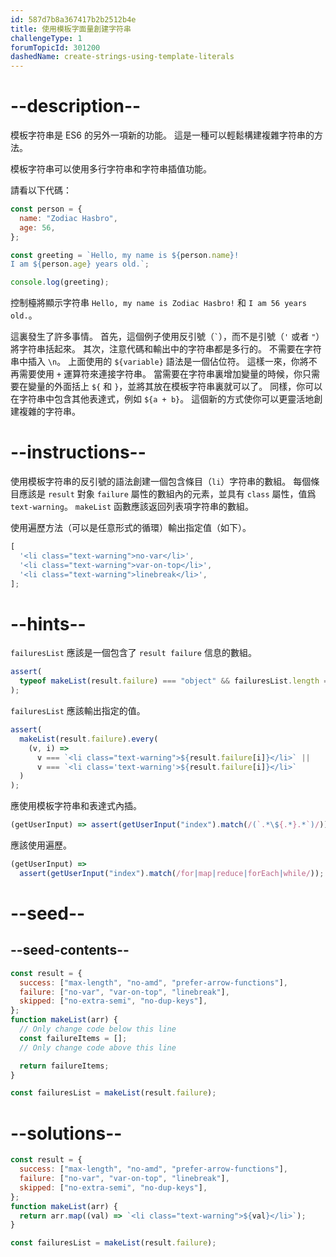 ```yaml
---
id: 587d7b8a367417b2b2512b4e
title: 使用模板字面量創建字符串
challengeType: 1
forumTopicId: 301200
dashedName: create-strings-using-template-literals
---
```


# --description--

模板字符串是 ES6 的另外一項新的功能。 這是一種可以輕鬆構建複雜字符串的方法。

模板字符串可以使用多行字符串和字符串插值功能。

請看以下代碼：

```js
const person = {
  name: "Zodiac Hasbro",
  age: 56,
};

const greeting = `Hello, my name is ${person.name}!
I am ${person.age} years old.`;

console.log(greeting);
```

控制檯將顯示字符串 `Hello, my name is Zodiac Hasbro!` 和 `I am 56 years old.`。

這裏發生了許多事情。 首先，這個例子使用反引號（`` ` ``），而不是引號（`'` 或者 `"`）將字符串括起來。 其次，注意代碼和輸出中的字符串都是多行的。 不需要在字符串中插入 `\n`。 上面使用的 `${variable}` 語法是一個佔位符。 這樣一來，你將不再需要使用 `+` 運算符來連接字符串。 當需要在字符串裏增加變量的時候，你只需要在變量的外面括上 `${` 和 `}`，並將其放在模板字符串裏就可以了。 同樣，你可以在字符串中包含其他表達式，例如 `${a + b}`。 這個新的方式使你可以更靈活地創建複雜的字符串。

# --instructions--

使用模板字符串的反引號的語法創建一個包含條目（`li`）字符串的數組。 每個條目應該是 `result` 對象 `failure` 屬性的數組內的元素，並具有 `class` 屬性，值爲 `text-warning`。 `makeList` 函數應該返回列表項字符串的數組。

使用遍歷方法（可以是任意形式的循環）輸出指定值（如下）。

```js
[
  '<li class="text-warning">no-var</li>',
  '<li class="text-warning">var-on-top</li>',
  '<li class="text-warning">linebreak</li>',
];
```

# --hints--

`failuresList` 應該是一個包含了 `result failure` 信息的數組。

```js
assert(
  typeof makeList(result.failure) === "object" && failuresList.length === 3
);
```

`failuresList` 應該輸出指定的值。

```js
assert(
  makeList(result.failure).every(
    (v, i) =>
      v === `<li class="text-warning">${result.failure[i]}</li>` ||
      v === `<li class='text-warning'>${result.failure[i]}</li>`
  )
);
```

應使用模板字符串和表達式內插。

```js
(getUserInput) => assert(getUserInput("index").match(/(`.*\${.*}.*`)/));
```

應該使用遍歷。

```js
(getUserInput) =>
  assert(getUserInput("index").match(/for|map|reduce|forEach|while/));
```

# --seed--

## --seed-contents--

```js
const result = {
  success: ["max-length", "no-amd", "prefer-arrow-functions"],
  failure: ["no-var", "var-on-top", "linebreak"],
  skipped: ["no-extra-semi", "no-dup-keys"],
};
function makeList(arr) {
  // Only change code below this line
  const failureItems = [];
  // Only change code above this line

  return failureItems;
}

const failuresList = makeList(result.failure);
```

# --solutions--

```js
const result = {
  success: ["max-length", "no-amd", "prefer-arrow-functions"],
  failure: ["no-var", "var-on-top", "linebreak"],
  skipped: ["no-extra-semi", "no-dup-keys"],
};
function makeList(arr) {
  return arr.map((val) => `<li class="text-warning">${val}</li>`);
}

const failuresList = makeList(result.failure);
```
